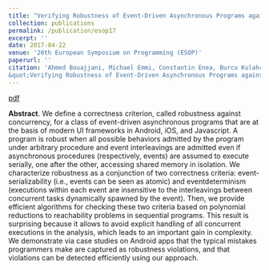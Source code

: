 ```yaml
---
title: "Verifying Robustness of Event-Driven Asynchronous Programs against Concurrency"
collection: publications
permalink: /publication/esop17
excerpt: ''
date: 2017-04-22
venue: '26th European Symposium on Programming (ESOP)'
paperurl: ''
citation: 'Ahmed Bouajjani, Michael Emmi, Constantin Enea, Burcu Kulahcioglu Ozkan, Serdar Tasiran.
&quot;Verifying Robustness of Event-Driven Asynchronous Programs against Concurrency. 26th European Symposium on Programming (ESOP)'
---
```


[pdf](https://link.springer.com/chapter/10.1007/978-3-662-54434-1_7)

**Abstract**. We define a correctness criterion, called robustness against concurrency, for a class of event-driven asynchronous programs that are at the basis of modern UI frameworks in Android, iOS, and Javascript. A program is robust when all possible behaviors admitted by the program under arbitrary procedure and event interleavings are admitted even if asynchronous procedures (respectively, events) are assumed to execute serially, one after the other, accessing shared memory in isolation. We characterize robustness as a conjunction of two correctness criteria: event-serializability (i.e., events can be seen as atomic) and eventdeterminism (executions within each event are insensitive to the interleavings between concurrent tasks dynamically spawned by the event). Then, we provide efficient algorithms for checking these two criteria based on polynomial reductions to reachability problems in sequential programs. This result is surprising because it allows to avoid explicit handling of all concurrent executions in the analysis, which leads to an important gain in complexity. We demonstrate via case studies on Android apps that the typical mistakes programmers make are captured as robustness violations, and that violations can be detected efficiently using our approach.
